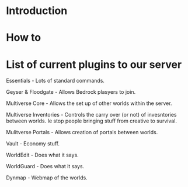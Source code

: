 # Introduction




# How to




# List of current plugins to our server

Essentials - Lots of standard commands. 

Geyser & Floodgate - Allows Bedrock plasyers to join. 

Multiverse Core - Allows the set up of other worlds within the server. 

Multiverse Inventories -  Controls the carry over (or not) of invesntories between worlds. Ie stop people bringing stuff from creative to survival. 

Mulitverse Portals - Allows creation of portals between worlds.

Vault - Economy stuff. 

WorldEdit - Does what it says. 

WorldGuard - Does what it says. 

Dynmap - Webmap of the worlds. 
